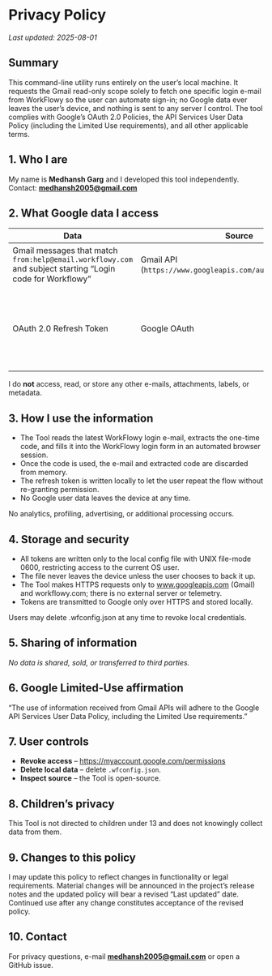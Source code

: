 # Privacy Policy
_Last updated: 2025-08-01_

## Summary
This command-line utility runs entirely on the user’s local machine. It requests the Gmail read-only scope solely to fetch one specific login e-mail from WorkFlowy so the user can automate sign-in; no Google data ever leaves the user’s device, and nothing is sent to any server I control. The tool complies with Google’s OAuth 2.0 Policies, the API Services User Data Policy (including the Limited Use requirements), and all other applicable terms. 

## 1. Who I are
My name is **Medhansh Garg** and I developed this tool independently.  
Contact: **medhansh2005@gmail.com**

## 2. What Google data I access
| Data | Source | Purpose | Stored? | Where |
|------|--------|---------|---------|-------|
| Gmail messages that match `from:help@email.workflowy.com` and subject starting “Login code for Workflowy” | Gmail API (`https://www.googleapis.com/auth/gmail.readonly`) | Extract the 12-digit one-time login code | No | Parsed in memory only |
| OAuth 2.0 Refresh Token | Google OAuth | Maintain the user’s own credentials so they do not re-authorize each run | Yes | Plain-text JSON file (`.wfconfig.json`) in the user’s CLI directory, permissions `0600` |

I do **not** access, read, or store any other e-mails, attachments, labels, or metadata.

## 3. How I use the information
* The Tool reads the latest WorkFlowy login e-mail, extracts the one-time code, and fills it into the WorkFlowy login form in an automated browser session.
* Once the code is used, the e-mail and extracted code are discarded from memory.
* The refresh token is written locally to let the user repeat the flow without re-granting permission.
* No Google user data leaves the device at any time.

No analytics, profiling, advertising, or additional processing occurs. 

## 4. Storage and security
* All tokens are written only to the local config file with UNIX file-mode 0600, restricting access to the current OS user.
* The file never leaves the device unless the user chooses to back it up.
* The Tool makes HTTPS requests only to www.googleapis.com (Gmail) and workflowy.com; there is no external server or telemetry.
* Tokens are transmitted to Google only over HTTPS and stored locally.

Users may delete .wfconfig.json at any time to revoke local credentials. 

## 5. Sharing of information
*No data is shared, sold, or transferred to third parties.*

## 6. Google Limited-Use affirmation
“The use of information received from Gmail APIs will adhere to the Google API Services User Data Policy, including the Limited Use requirements.”

## 7. User controls
* **Revoke access** – <https://myaccount.google.com/permissions>  
* **Delete local data** – delete `.wfconfig.json`.  
* **Inspect source** – the Tool is open-source.

## 8. Children’s privacy
This Tool is not directed to children under 13 and does not knowingly collect data from them.

## 9. Changes to this policy
I may update this policy to reflect changes in functionality or legal requirements. Material changes will be announced in the project’s release notes and the updated policy will bear a revised “Last updated” date. Continued use after any change constitutes acceptance of the revised policy. 

## 10. Contact
For privacy questions, e-mail **medhansh2005@gmail.com** or open a GitHub issue.